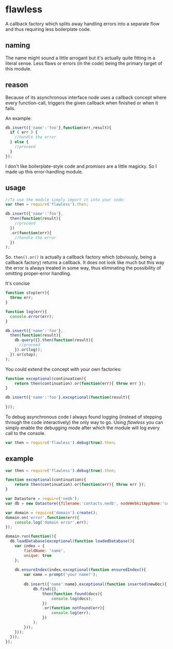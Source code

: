 flawless
========

A callback factory which splits away handling errors into a separate flow and thus requiring less boilerplate code.

naming
------
The name might sound a little arrogant but it's actually quite fitting in a literal sense.
Less flaws or errors (in the code) being the primary target of this module.

reason
------
Because of its asynchronous interface node uses a callback concept where every function-call, triggers the given callback when finished or when it fails.

An example:
```javascript
db.insert({'name':'foo'},function(err,result){
  if ( err ) {
    //handle the error
  } else {
    //proceed
  }
});
```

I don't like boilerplate-style code and *promises* are a little magicky. So I made up this error-handling module.

usage
-----

```javascript
//To use the module simply import it into your code:
var then = require('flawless').then;

db.insert({'name':'foo'},
  then(function(result){
    //proceed
  })
  .or(function(err){
    //handle the error
  })
);
```

So. ```then().or()``` is actually a callback factory which (obviously, being a callback factory) returns a callback.
It does not look like much but this way the error is always treated in some way, thus eliminating the possibility of omitting proper-error handling.

It's concise
```javascript
function stop(err){
  throw err;
}

function log(err){
  console.error(err);
}

db.insert({'name':'foo'},
  then(function(result){
    db.query({},then(function(result){
      //proceed
    }).or(log));
  }).or(stop);
);
```

You could extend the concept with your own factories:
```javascript
function exceptional(continuation){
	return then(continuation).or(function(err){ throw err });
}

db.insert({'name':'foo'},exceptional(function(result){
  
}));
```

To debug asynchronous code I always found logging (instead of stepping through the code interactively) the only way to go.
Using *flawless* you can simply enable the debugging mode after which the module will log every call to the console.

```javascript
var then = require('flawless').debug(true).then;
```

example
-------
```javascript
var then = require('flawless').debug(true).then;

function exceptional(continuation){
    return then(continuation).or(function(err){ throw err });
}

var Datastore = require('nedb');
var db = new Datastore({filename:'contacts.nedb', nodeWebkitAppName:'contacts'});

var domain = require('domain').create();
domain.on('error',function(err){
	console.log('domain error',err);
});

domain.run(function(){
  db.loadDatabase(exceptional(function loadedDatabase(){
  	var index = {
  		fieldName: 'name',
  		unique: true
  	};
  	
  	db.ensureIndex(index,exceptional(function ensuredIndex(){
  		var name = prompt('your name?');
  		
  		db.insert({'name':name},exceptional(function inserted(newDoc){
  			db.find({},
  				then(function found(docs){
  					console.log(docs);
  				})
  				.or(function notFound(err){
  					console.log(err);
  				})
  			);
  		}));
  	}));
  }));
});
```
